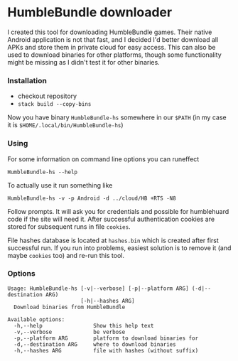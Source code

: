 # HumbleBundle downloader #

I created this tool for downloading HumbleBundle games. Their native Android application is not that fast, and I decided I'd better download all APKs and store them in private cloud for easy access. This can also be used to download binaries for other platforms, though some functionality might be missing as I didn't test it for other binaries.

### Installation ###

* checkout repository
* `stack build --copy-bins`

Now you have binary `HumbleBundle-hs` somewhere in our `$PATH` (in my case it is `$HOME/.local/bin/HumbleBundle-hs`)

### Using ###

For some information on command line options you can runeffect

    HumbleBundle-hs --help

To actually use it run something like

    HumbleBundle-hs -v -p Android -d ../cloud/HB +RTS -N8

Follow prompts. It will ask you for credentials and possible for humblehuard code if the site will need it. After successful authentication cookies are stored for subsequent runs in file `cookies`.

File hashes database is located at `hashes.bin` which is created after first successful run. If you run into problems, easiest solution is to remove it (and maybe `cookies` too) and re-run this tool.

### Options ###

    Usage: HumbleBundle-hs [-v|--verbose] [-p|--platform ARG] (-d|--destination ARG)
                           [-h|--hashes ARG]
      Download binaries from HumbleBundle

    Available options:
      -h,--help                Show this help text
      -v,--verbose             be verbose
      -p,--platform ARG        platform to download binaries for
      -d,--destination ARG     where to download binaries
      -h,--hashes ARG          file with hashes (without suffix)
